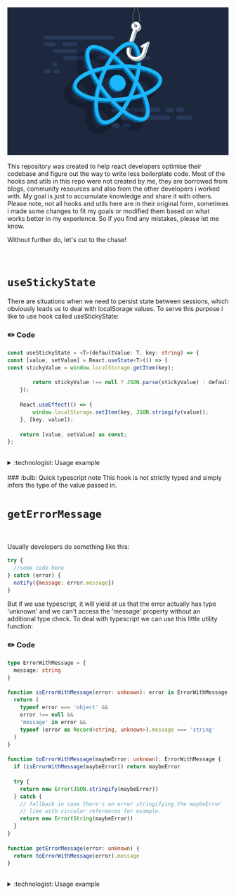 <img src="/assets/main.jpeg" width="1920px"/>

This repository was created to help react developers optimise their codebase and figure out the way to write less boilerplate code. Most of the hooks and utils in this repo were not created by me, they are borrowed from blogs, community resources and also from the other developers i worked with. My goal is just to accumulate knowledge and share it with others. Please note, not all hooks and utils here are in their original form,  sometimes i made some changes to fit my goals or modified them based on what works better in my experience. So if you find any mistakes, please let me know.

Without further do, let's cut to the chase!

</br>

# `useStickyState`

There are situations when we need to persist state between sessions, which obviously leads us to deal with localSorage values. To serve this purpose i like to use hook called useStickyState:

### :pencil2: Code

```typescript
const useStickyState = <T>(defaultValue: T, key: string) => {
const [value, setValue] = React.useState<T>(() => {
const stickyValue = window.localStorage.getItem(key);

        return stickyValue !== null ? JSON.parse(stickyValue) : defaultValue;
    });

    React.useEffect(() => {
        window.localStorage.setItem(key, JSON.stringify(value));
    }, [key, value]);

    return [value, setValue] as const;
};
```

</br>

<details>
  <summary>:technologist: Usage example</summary>

```js
const SomeComponent() {
  const [person, setPerson] = useStickyState('Josh Comeau', 'the-creator-of-this-hook');
}
```
        
It's used just like React.useState, except it takes two arguments: a default value, and a key. The second argument, key, will be used as the localStorage key. It's important that each useStickyState instance uses a unique value.
</details>

</br>
### :bulb: Quick typescript note
This hook is not strictly typed and simply infers the type of the value passed in.

</br>

# `getErrorMessage`

</br>

Usually developers do something like this:

```js
try {
  //some code here
} catch (error) {
  notify({message: error.message})
}
```

But if we use typescript, it will yield at us that the error actually has type 'unknown' and we can't access the 'message' property without an additional type check. To deal with typescript we can use this little utility function:

### :pencil2: Code

```ts
type ErrorWithMessage = {
  message: string
}

function isErrorWithMessage(error: unknown): error is ErrorWithMessage {
  return (
    typeof error === 'object' &&
    error !== null &&
    'message' in error &&
    typeof (error as Record<string, unknown>).message === 'string'
  )
}

function toErrorWithMessage(maybeError: unknown): ErrorWithMessage {
  if (isErrorWithMessage(maybeError)) return maybeError

  try {
    return new Error(JSON.stringify(maybeError))
  } catch {
    // fallback in case there's an error stringifying the maybeError
    // like with circular references for example.
    return new Error(String(maybeError))
  }
}

function getErrorMessage(error: unknown) {
  return toErrorWithMessage(error).message
}
```

</br>

<details>
  <summary>:technologist: Usage example</summary>

```ts
try {
  //some code here
} catch (error) {
  notify({message: getErrorMessage(error)})
}
```
</details>

</br>

